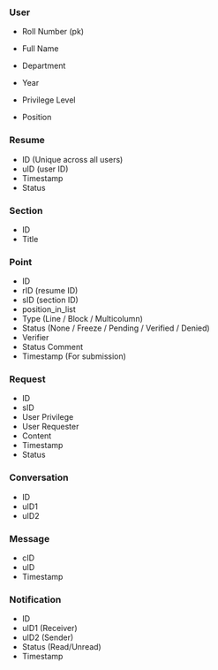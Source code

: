 ### User
* Roll Number (pk)
* Full Name
* Department
* Year

* Privilege Level
* Position

### Resume
* ID (Unique across all users)
* uID (user ID)
* Timestamp
* Status

### Section
* ID
* Title

### Point
* ID
* rID (resume ID)
* sID (section ID)
* position_in_list
* Type (Line / Block / Multicolumn)
* Status (None / Freeze / Pending / Verified / Denied)
* Verifier
* Status Comment
* Timestamp (For submission)

### Request
* ID
* sID
* User Privilege
* User Requester
* Content
* Timestamp
* Status

### Conversation
* ID
* uID1
* uID2

### Message
* cID
* uID
* Timestamp

### Notification
* ID
* uID1 (Receiver)
* uID2 (Sender)
* Status (Read/Unread)
* Timestamp
